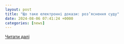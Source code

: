 ```yaml
---
layout: post
title: "Що таке електронні докази: роз’яснення суду"
date: 2024-08-06 07:41:24 +0000
categories: [news]
---
```


[Читати далі](https://kstati.dp.ua/uk/obschestvo/scho-take-elektronni-dokazi-rozyasnennya-sudu)
